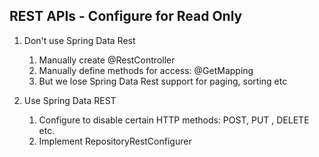 ## REST APIs - Configure for Read Only

1. Don't use Spring Data Rest
    1. Manually create @RestController
    2. Manually define methods for access: @GetMapping
    3. But we lose Spring Data Rest support for paging, sorting etc

2. Use Spring Data REST
    1. Configure to disable certain HTTP methods: POST, PUT , DELETE etc.
    2. Implement RepositoryRestConfigurer